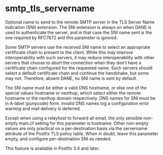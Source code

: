 # smtp_tls_servername 

 Optional name to send to the remote SMTP server in the TLS Server
Name Indication (SNI) extension.  The SNI extension is always on when
DANE is used to authenticate the server, and in that case the SNI name
sent is the one required by RFC7672 and this parameter is ignored. 

 Some SMTP servers use the received SNI name to select an appropriate
certificate chain to present to the client.  While this may improve
interoperability with such servers, it may reduce interoperability with
other servers that choose to abort the connection when they don't have a
certificate chain configured for the requested name.  Such servers
should select a default certificate chain and continue the handshake,
but some may not.  Therefore, absent DANE, no SNI name is sent by
default. 

 The SNI name must be either a valid DNS hostname, or else one of the
special values hostname or nexthop, which select either the
remote hostname or the nexthop domain respectively.  DNS names for SNI must be
in A-label (punycode) form.  Invalid DNS names log a configuration error
warning and mail delivery is deferred.  

 Except when using a relayhost to forward all email, the only
sensible non-empty main.cf setting for this parameter is
hostname.  Other non-empty values are only practical on a
per-destination basis via the servername attribute of the Postfix
TLS policy table.  When
in doubt, leave this parameter empty, and configure per-destination SNI
as needed. 

 This feature is available in Postfix 3.4 and later.  


